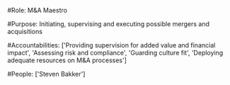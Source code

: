 #Role: M&A Maestro 

#Purpose: Initiating, supervising and executing possible mergers and acquisitions 

#Accountabilities: ['Providing supervision for added value and financial impact', 'Assessing risk and compliance', 'Guarding culture fit', 'Deploying adequate resources on M&A processes'] 

#People: ['Steven Bakker']
